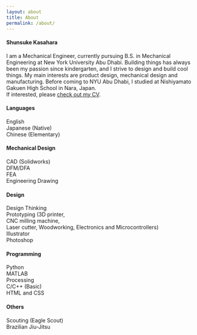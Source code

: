 ```yaml
---
layout: about
title: About
permalink: /about/
---
```


<div class="post-text-container">
<h4>Shunsuke Kasahara</h4>
<p>I am a Mechanical Engineer, currently pursuing B.S. in Mechanical Engineering at New York University Abu Dhabi. Building things has always been my passion since kindergarten, and I strive to design and build cool things. My main interests are product design, mechanical design and manufacturing. Before coming to NYU Abu Dhabi, I studied at Nishiyamato Gakuen High School in Nara, Japan.
<br> If interested, please <a class = "cv-link" target = "_blank" href = "../cv.pdf">check out my CV</a>. </p>
</div>

<div class="post-text-container-column-yoko">
  <div class="post-text-container">
  <div class="post-text-container-column">
    <div class="post-text-container">
      <h4>Languages</h4>
      <p>English<br>Japanese (Native)<br>Chinese (Elementary)</p>
      <h4>Mechanical Design</h4>
      <p>CAD (Solidworks)<br>DFM/DFA<br>FEA<br>Engineering Drawing</p>
    </div>
  </div>
  <div class="post-text-container-column">
    <div class="post-text-container">
      <h4>Design</h4>
      <p>Design Thinking<br>Prototyping (3D printer, <br>CNC milling machine, <br>Laser cutter, Woodworking,  Electronics and Microcontrollers)<br>Illustrator<br>Photoshop</p>
    </div>
  </div>
    <div class="post-text-container-column">
      <div class="post-text-container">
        <h4>Programming</h4>
        <p>Python<br>MATLAB<br>Processing<br>C/C++ (Basic)<br>HTML and CSS</p>
        <h4>Others</h4>
        <p>Scouting (Eagle Scout)<br>Brazilian Jiu-Jitsu</p>
      </div>
    </div>
</div>

</div>

